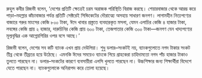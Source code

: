রুহুল কবীর রিজভী বলেন, ‘দেশের প্রতিটি ক্ষেত্রেই চরম অরাজক পরিস্থিতি বিরাজ করছে। শেয়ারবাজার থেকে আরম্ভ করে পাড়া–মহল্লার কাঁচাবাজার পর্যন্ত প্রতিটি সেক্টরেই সিন্ডিকেটের দৌরাত্ম্যে অসহায় সাধারণ জনগণ। লাগামহীন নিত্যপণ্যের বাজারে গরুর মাংসের কেজি ৮০০ টাকা, ঈদে খাবার প্রস্তুতে ব্যবহারকৃত মসলা, যেমন এলাচির কেজি ৪ হাজার টাকা, লবঙ্গের কেজি প্রায় ২ হাজার, দারুচিনির কেজি প্রায় ৬০০ টাকা, তেজপাতার কেজি ৩০০ টাকা—জনগণ যেন খাদ্যপণ্যের মূল্যবৃদ্ধির এক আগ্নেয়গিরির ওপর বসে আছে।’

রিজভী বলেন, দেশের সব কটি ব্যাংক এখন প্রায় দেউলিয়া। শুধু ডলার–সংকটই নয়, ব্যাংকগুলোতে নগদ টাকার সংকট তীব্র থেকে তীব্রতর হয়ে উঠেছে। এমনকি ঈদের সময়েও ব্যাংকে গিয়ে গ্রাহকেরা চাহিদামতো নগদ পাঁচ হাজার টাকাও তুলতে পারছেন না। ডলার–সংকটের কারণে ব্যবসায়ীরা এলসি খুলতে পারছেন না। উচ্চশিক্ষার জন্য শিক্ষার্থীরা বিদেশে যেতে পারছেন না। ব্যাংকগুলোকে অনিরাপদ করে তোলা হয়েছে।
